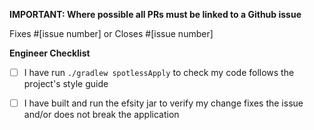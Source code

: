 **IMPORTANT: Where possible all PRs must be linked to a Github issue**

Fixes #[issue number] or Closes #[issue number]

**Engineer Checklist**
- [ ] I have run `./gradlew spotlessApply` to check my code follows the project's style guide
- [ ] I have built and run the efsity jar to verify my change fixes the issue and/or does not break the application 

